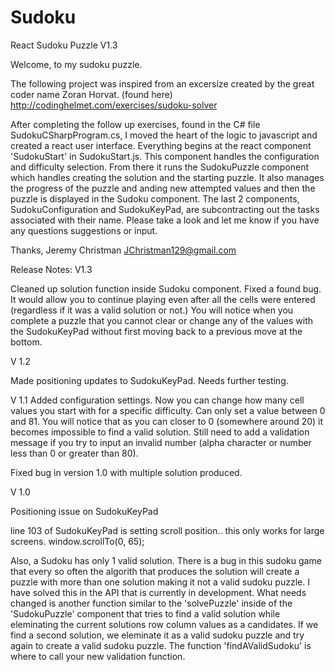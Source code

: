 # Sudoku
React Sudoku Puzzle V1.3

Welcome, to my sudoku puzzle. 

The following project was inspired from an excersize created by the great coder name Zoran Horvat. 
(found here)
http://codinghelmet.com/exercises/sudoku-solver

After completing the follow up exercises, found in the C# file SudokuCSharpProgram.cs, I moved the heart of the logic to javascript and created a react user interface. Everything begins at the react component 'SudokuStart' in SudokuStart.js. This component handles the configuration and difficulty selection. From there it runs the SudokuPuzzle component which handles creating the solution and the starting puzzle. It also manages the progress of the puzzle and anding new attempted values and then the puzzle is displayed in the Sudoku component.
The last 2 components, SudokuConfiguration and SudokuKeyPad, are subcontracting out the tasks associated with their name. Please take a look and let me know if you have any questions suggestions or input.

Thanks,
Jeremy Christman
JChristman129@gmail.com






Release Notes:
V1.3

Cleaned up solution function inside Sudoku component. Fixed a found bug. It would allow you to continue playing even after all the cells were entered (regardless if it was a valid solution or not.) You will notice when you complete a puzzle that you cannot clear or change any of the values with the SudokuKeyPad without first moving back to a previous move at the bottom.



V 1.2

Made positioning updates to SudokuKeyPad. Needs further testing.


V 1.1
Added configuration settings. Now you can change how many cell values you start with for a specific difficulty. Can only set a value between 0 and 81. You will notice that as you can closer to 0 (somewhere around 20) it becomes impossible to find a valid solution. Still need to add a validation message if you try to input an invalid number (alpha character or number less than 0 or greater than 80).

Fixed bug in version 1.0 with multiple solution produced.



V 1.0

Positioning issue on SudokuKeyPad 

line 103 of SudokuKeyPad is setting scroll position.. this only works for large screens. 
window.scrollTo(0, 65);

Also, a Sudoku has only 1 valid solution. There is a bug in this sudoku game that every so often the algorith that produces the solution will create a puzzle with more than one solution making it not a valid sudoku puzzle. I have solved this in the API that is currently in development. What needs changed is another function similar to the 'solvePuzzle' inside of the 'SudokuPuzzle' component that tries to find a valid solution while eleminating the current solutions row column values as a candidates. If we find a second solution, we eleminate it as a valid sudoku puzzle and try again to create a valid sudoku puzzle. The function 'findAValidSudoku' is where to call your new validation function. 
